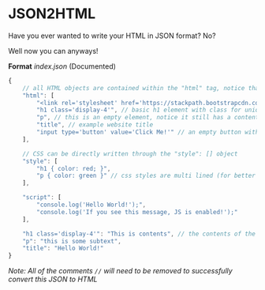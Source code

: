# JSON2HTML

Have you ever wanted to write your HTML in JSON format? No?

Well now you can anyways!

**Format**
_index.json_ (Documented)
```js
{
    // all HTML objects are contained within the "html" tag, notice that none of the contents are contained here, just the tags
    "html": [
        "<link rel='stylesheet' href='https://stackpath.bootstrapcdn.com/bootstrap/4.5.2/css/bootstrap.min.css'></script>", // LITTERAL elements are all elements starting with a '<' tag, this was made so you can import external scripts and stylesheets :)
        "h1 class='display-4'", // basic h1 element with class for unique identification
        "p", // this is an empty element, notice it still has a contents decleration
        "title", // example website title
        "input type='button' value='Click Me!'" // an empty button without inner text declaration
    ],

    // CSS can be directly written through the "style": [] object
    "style": [
        "h1 { color: red; }",
        "p { color: green }" // css styles are multi lined (for better readability)
    ],

    "script": [
        "console.log('Hello World!');",
        "console.log('If you see this message, JS is enabled!');"
    ],

    "h1 class='display-4'": "This is contents", // the contents of the basic h1 element
    "p": "this is some subtext",
    "title": "Hello World!"
}
```
  
_Note: All of the comments `//` will need to be removed to successfully convert this JSON to HTML_
